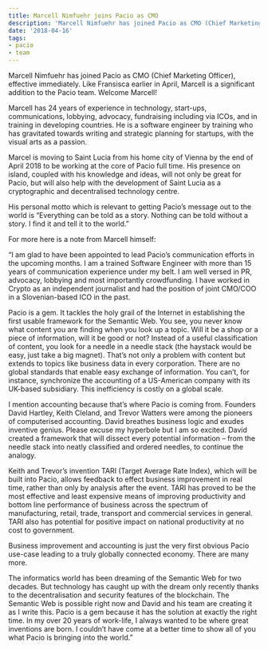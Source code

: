 ```yaml
---
title: Marcell Nimfuehr joins Pacio as CMO
description: 'Marcell Nimfuehr has joined Pacio as CMO (Chief Marketing Officer) '
date: '2018-04-16'
tags:
- pacio
- team
---
```



Marcell Nimfuehr has joined Pacio as CMO (Chief Marketing Officer), effective immediately. Like Fransisca earlier in April, Marcell is a significant addition to the Pacio team. Welcome Marcell!

Marcell has 24 years of experience in technology, start-ups, communications, lobbying, advocacy, fundraising including via ICOs, and in training in developing countries. He is a software engineer by training who has gravitated towards writing and strategic planning for startups, with the visual arts as a passion.

Marcel is moving to Saint Lucia from his home city of Vienna by the end of April 2018 to be working at the core of Pacio full time. His presence on island, coupled with his knowledge and ideas, will not only be great for Pacio, but will also help with the development of Saint Lucia as a cryptographic and decentralised technology centre.

His personal motto which is relevant to getting Pacio’s message out to the world is “Everything can be told as a story. Nothing can be told without a story. I find it and tell it to the world.”

For more here is a note from Marcell himself:

“I am glad to have been appointed to lead Pacio’s communication efforts in the upcoming months. I am a trained Software Engineer with more than 15 years of communication experience under my belt. I am well versed in PR, advocacy, lobbying and most importantly crowdfunding. I have worked in Crypto as an independent journalist and had the position of joint CMO/COO in a Slovenian-based ICO in the past.

Pacio is a gem. It tackles the holy grail of the Internet in establishing the first usable framework for the Semantic Web. You see, you never know what content you are finding when you look up a topic. Will it be a shop or a piece of information, will it be good or not? Instead of a useful classification of content, you look for a needle in a needle stack (the haystack would be easy, just take a big magnet).  That’s not only a problem with content but extends to topics like business data in every corporation. There are no global standards that enable easy exchange of information. You can’t, for instance, synchronize the accounting of a US-American company with its UK-based subsidiary. This inefficiency is costly on a global scale.

I mention accounting because that’s where Pacio is coming from. Founders David Hartley, Keith Cleland, and Trevor Watters were among the pioneers of computerised accounting. David breathes business logic and exudes inventive genius. Please excuse my hyperbole but I am so excited. David created a framework that will dissect every potential information – from the needle stack into neatly classified and ordered needles, to continue the analogy.


Keith and Trevor’s invention TARI (Target Average Rate Index), which will be built into Pacio, allows feedback to effect business improvement in real time, rather than only by analysis after the event. TARI has proved to be the most effective and least expensive means of improving productivity and bottom line performance of business across the spectrum of manufacturing, retail, trade, transport and commercial services in general. TARI also has potential for positive impact on national productivity at no cost to government.

Business improvement and accounting is just the very first obvious Pacio use-case leading to a truly globally connected economy. There are many more.

The informatics world has been dreaming of the Semantic Web for two decades. But technology has caught up with the dream only recently thanks to the decentralisation and security features of the blockchain. The Semantic Web is possible right now and David and his team are creating it as I write this. Pacio is a gem because it has the solution at exactly the right time. In my over 20 years of work-life, I always wanted to be where great inventions are born. I couldn’t have come at a better time to show all of you what Pacio is bringing into the world.”
